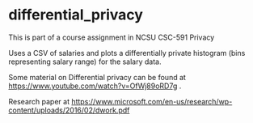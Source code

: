 # differential_privacy

This is part of a course assignment in NCSU CSC-591 Privacy

Uses a CSV of salaries and plots a differentially private histogram (bins representing salary range) for the salary data.

Some material on Differential privacy can be found at https://www.youtube.com/watch?v=OfWj89oRD7g .

Research paper at https://www.microsoft.com/en-us/research/wp-content/uploads/2016/02/dwork.pdf
